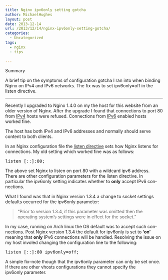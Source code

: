 ```yaml
---
title: Nginx ipv6only setting gotcha
author: MichaelHughes
layout: post
date: 2013-12-14
url: /2013/12/14/nginx-ipv6only-setting-gotcha/
categories:
  - Uncategorized
tags:
  - nginx
  - tips

---
```

Summary

A brief tip on the symptoms of con­fig­u­ra­tion gotcha I ran into when binding Nginx on IPv4 and IPv6 networks. The fix was to set ipv6only=off in the listen directive.

* * *

Recently I upgraded to Nginx 1.4.0 on my the host for this website from an older version of Nginx. After the upgrade I found that con­nec­tions to port 80 from [IPv4][1] hosts were refused. Con­nec­tions from [IPv6][2] enabled hosts worked fine.

The host has both IPv4 and IPv6 addresses and normally should serve content to both clients.

In an Nginx con­fig­u­ra­tion file the [listen directive][3] sets how Nginx listens for con­nec­tions. My old setting which worked fine was as follows:

<pre>listen [::]:80;</pre>

The above set Nginx to listen on port 80 with a wildcard ipv6 address. There are other con­fig­u­ra­tion parameters for the listen directive. In particular the ipv6only setting indicates whether to **only** accept IPv6 con­nec­tions.

What I found was that in Nginx version 1.3.4 a change to socket settings defaults occurred for the ipv6only parameter:

> “Prior to version 1.3.4, if this parameter was omitted then the operating system’s settings were in effect for the socket.”

In my case, running on Arch linux the OS default was to accept such con­nec­tions. Post Nginx version 1.3.4 the default for ipv6only is set to **‘on’** meaning that **only** IPv6 con­nec­tions will be handled. Resolving the issue on my host involed changing the con­fig­u­ra­tion line to the following:

<pre>listen [::]:80 ipv6only=off;</pre>

A simple fix–note though that the ipv6only parameter can only be set once. If there are other vhosts con­fig­u­ra­tions they cannot specify the ipv6only parameter.

 [1]: https://en.wikipedia.org/wiki/IPv4
 [2]: https://en.wikipedia.org/wiki/IPv6
 [3]: http://nginx.org/en/docs/http/ngx_http_core_module.html#listen